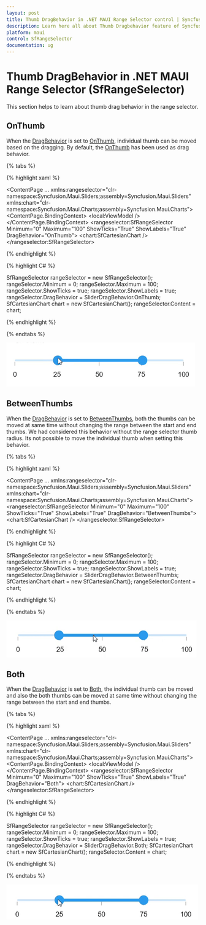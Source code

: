 ```yaml
---
layout: post
title: Thumb DragBehavior in .NET MAUI Range Selector control | Syncfusion
description: Learn here all about Thumb Dragbehavior feature of Syncfusion .NET MAUI Range Selector (SfRangeSelector) control and more.
platform: maui
control: SfRangeSelector
documentation: ug
---
```


# Thumb DragBehavior in .NET MAUI Range Selector (SfRangeSelector)

This section helps to learn about thumb drag behavior in the range selector.

## OnThumb

When the [DragBehavior](https://help.syncfusion.com/cr/maui/Syncfusion.Maui.Sliders.SfRangeSelector.html?tabs=tabid-1#Syncfusion_Maui_Sliders_SfRangeSelector_DragBehavior) is set to [OnThumb](https://help.syncfusion.com/cr/maui/Syncfusion.Maui.Sliders.SliderDragBehavior.html#Syncfusion_Maui_Sliders_SliderDragBehavior_OnThumb), individual thumb can be moved based on the dragging. By default, the [OnThumb](https://help.syncfusion.com/cr/maui/Syncfusion.Maui.Sliders.SliderDragBehavior.html#Syncfusion_Maui_Sliders_SliderDragBehavior_OnThumb) has been used as drag behavior.

{% tabs %}

{% highlight xaml %}

<ContentPage 
             ...
             xmlns:rangeselector="clr-namespace:Syncfusion.Maui.Sliders;assembly=Syncfusion.Maui.Sliders"
             xmlns:chart="clr-namespace:Syncfusion.Maui.Charts;assembly=Syncfusion.Maui.Charts">
    <ContentPage.BindingContext>
        <local:ViewModel />
    </ContentPage.BindingContext>
    <rangeselector:SfRangeSelector Minimum="0" 
                                   Maximum="100" 
                                   ShowTicks="True"
                                   ShowLabels="True"
                                   DragBehavior="OnThumb">
        <chart:SfCartesianChart />
    </rangeselector:SfRangeSelector>
</ContentPage>

{% endhighlight %}

{% highlight C# %}

SfRangeSelector rangeSelector = new SfRangeSelector();
rangeSelector.Minimum = 0;
rangeSelector.Maximum = 100; 
rangeSelector.ShowTicks = true;
rangeSelector.ShowLabels = true;  
rangeSelector.DragBehavior = SliderDragBehavior.OnThumb;
SfCartesianChart chart = new SfCartesianChart();
rangeSelector.Content = chart;

{% endhighlight %}

{% endtabs %}

![DragBehavior OnThumb](images/drag-behavior/onthumb.gif)

## BetweenThumbs

When the [DragBehavior](https://help.syncfusion.com/cr/maui/Syncfusion.Maui.Sliders.SfRangeSlider.html?tabs=tabid-1#Syncfusion_Maui_Sliders_SfRangeSlider_DragBehavior) is set to [BetweenThumbs](https://help.syncfusion.com/cr/maui/Syncfusion.Maui.Sliders.SliderDragBehavior.html#Syncfusion_Maui_Sliders_SliderDragBehavior_BetweenThumbs), both the thumbs can be moved at same time without changing the range between the start and end thumbs. We had considered this behavior without the range selector thumb radius. Its not possible to move the individual thumb when setting this behavior.

{% tabs %}

{% highlight xaml %}

<ContentPage 
             ...
             xmlns:rangeselector="clr-namespace:Syncfusion.Maui.Sliders;assembly=Syncfusion.Maui.Sliders"
             xmlns:chart="clr-namespace:Syncfusion.Maui.Charts;assembly=Syncfusion.Maui.Charts">
    <rangeselector:SfRangeSelector Minimum="0" 
                                   Maximum="100" 
                                   ShowTicks="True"
                                   ShowLabels="True"
                                   DragBehavior="BetweenThumbs">
        <chart:SfCartesianChart />
    </rangeselector:SfRangeSelector>
</ContentPage>

{% endhighlight %}

{% highlight C# %}

SfRangeSelector rangeSelector = new SfRangeSelector();
rangeSelector.Minimum = 0;
rangeSelector.Maximum = 100; 
rangeSelector.ShowTicks = true;
rangeSelector.ShowLabels = true;   
rangeSelector.DragBehavior = SliderDragBehavior.BetweenThumbs;
SfCartesianChart chart = new SfCartesianChart();
rangeSelector.Content = chart;

{% endhighlight %}

{% endtabs %}

![DragBehavior Betweenthumb](images/drag-behavior/betweenthumb.gif)

## Both

When the  [DragBehavior](https://help.syncfusion.com/cr/maui/Syncfusion.Maui.Sliders.SfRangeSlider.html?tabs=tabid-1#Syncfusion_Maui_Sliders_SfRangeSlider_DragBehavior) is set to [Both](https://help.syncfusion.com/cr/maui/Syncfusion.Maui.Sliders.SliderDragBehavior.html#Syncfusion_Maui_Sliders_SliderDragBehavior_Both), the individual thumb can be moved and also the both thumbs can be moved at same time without changing the range between the start and end thumbs.

{% tabs %}

{% highlight xaml %}

<ContentPage 
             ...
             xmlns:rangeselector="clr-namespace:Syncfusion.Maui.Sliders;assembly=Syncfusion.Maui.Sliders"
             xmlns:chart="clr-namespace:Syncfusion.Maui.Charts;assembly=Syncfusion.Maui.Charts">
    <ContentPage.BindingContext>
        <local:ViewModel />
    </ContentPage.BindingContext>
    <rangeselector:SfRangeSelector Minimum="0" 
                                   Maximum="100" 
                                   ShowTicks="True"
                                   ShowLabels="True"
                                   DragBehavior="Both">
        <chart:SfCartesianChart />
    </rangeselector:SfRangeSelector>
</ContentPage>

{% endhighlight %}

{% highlight C# %}

SfRangeSelector rangeSelector = new SfRangeSelector();
rangeSelector.Minimum = 0;
rangeSelector.Maximum = 100; 
rangeSelector.ShowTicks = true; 
rangeSelector.ShowLabels = true;  
rangeSelector.DragBehavior = SliderDragBehavior.Both;
SfCartesianChart chart = new SfCartesianChart();
rangeSelector.Content = chart;

{% endhighlight %}

{% endtabs %}

![DragBehavior Both](images/drag-behavior/both.gif)
